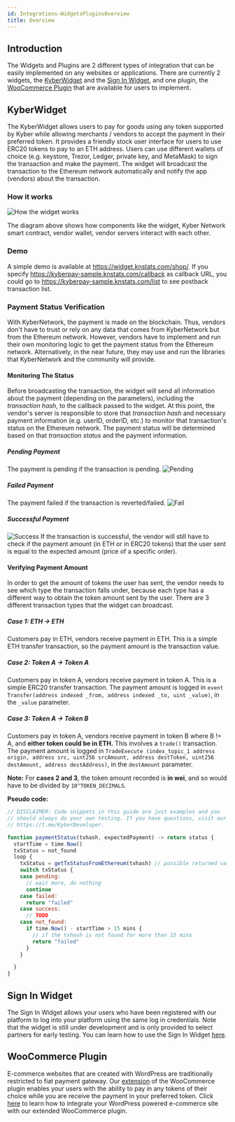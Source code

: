 ```yaml
---
id: Integrations-WidgetsPluginsOverview
title: Overview
---
```

## Introduction
The Widgets and Plugins are 2 different types of integration that can be easily implemented on any websites or applications. There are currently 2 widgets, the [KyberWidget](integrations-kyberwidgetguide.md) and the [Sign In Widget](integrations-signinwidgetguide.md), and one plugin, the [WooCommerce Plugin](integrations-woocommercepluginguide.md) that are available for users to implement.

## KyberWidget
The KyberWidget allows users to pay for goods using any token supported by Kyber while allowing merchants / vendors to accept the payment in their preferred token. It provides a friendly stock user interface for users to use ERC20 tokens to pay to an ETH address. Users can use different wallets of choice (e.g. keystore, Trezor, Ledger, private key, and MetaMask) to sign the transaction and make the payment. The widget will broadcast the transaction to the Ethereum network automatically and notify the app (vendors) about the transaction.

### How it works
![How the widget works](/uploads/widgetflow.png "Widgetflow")

The diagram above shows how components like the widget, Kyber Network smart contract, vendor wallet, vendor servers interact with each other.

### Demo
A simple demo is available at https://widget.knstats.com/shop/. If you specify https://kyberpay-sample.knstats.com/callback as callback URL, you could go to https://kyberpay-sample.knstats.com/list to see postback transaction list.

### Payment Status Verification
With KyberNetwork, the payment is made on the blockchain. Thus, vendors don't have to trust or rely on any data that comes from KyberNetwork but from the Ethereum network. However, vendors have to implement and run their own monitoring logic to get the payment status from the Ethereum network. Alternatively, in the near future, they may use and run the libraries that KyberNetwork and the community will provide.

#### Monitoring The Status
Before broadcasting the transaction, the widget will send all information about the payment (depending on the parameters), including the *transaction hash*, to the callback passed to the widget. At this point, the vendor's server is responsible to store that *transaction hash* and necessary payment information (e.g. userID, orderID, etc.) to monitor that transaction's status on the Ethereum network. The payment status will be determined based on that *transaction status* and the payment information.

##### Pending Payment
The payment is pending if the transaction is pending.
![Pending](/uploads/widget-guide-payment-status/pending.jpg "Pending")

##### Failed Payment
The payment failed if the transaction is reverted/failed.
![Fail](/uploads/widget-guide-payment-status/fail.jpg "Fail")

##### Successful Payment
![Success](/uploads/widget-guide-payment-status/success.jpg "Success")
If the transaction is successful, the vendor will still have to check if the payment amount (in ETH or in ERC20 tokens) that the user sent is equal to the expected amount (price of a specific order).

#### Verifying Payment Amount
In order to get the amount of tokens the user has sent, the vendor needs to see which type the transaction falls under, because each type has a different way to obtain the token amount sent by the user.
There are 3 different transaction types that the widget can broadcast.

##### Case 1: ETH -> ETH
Customers pay in ETH, vendors receive payment in ETH. This is a simple ETH transfer transaction, so the payment amount is the transaction value.

##### Case 2: Token A -> Token A
Customers pay in token A, vendors receive payment in token A. This is a simple ERC20 transfer transaction. The payment amount is logged in `event Transfer(address indexed _from, address indexed _to, uint _value)`, in the `_value` parameter.

##### Case 3: Token A -> Token B
Customers pay in token A, vendors receive payment in token B where B != A, and **either token could be in ETH.** This involves a `trade()` transaction. The payment amount is logged in `TradeExecute (index_topic_1 address origin, address src, uint256 srcAmount, address destToken, uint256 destAmount, address destAddress)`, in the `destAmount` parameter.<br>

**Note:** For **cases 2 and 3**, the token amount recorded is **in wei**, and so would have to be divided by `10^TOKEN_DECIMALS`.

**Pseudo code:**
```js
// DISCLAIMER: Code snippets in this guide are just examples and you
// should always do your own testing. If you have questions, visit our
// https://t.me/KyberDeveloper.

function paymentStatus(txhash, expectedPayment) -> return status {
  startTime = time.Now()
  txStatus = not_found
  loop {
    txStatus = getTxStatusFromEthereum(txhash) // possible returned value: not_found, pending, failed, success
    switch txStatus {
    case pending:
      // wait more, do nothing
      continue
    case failed:
      return "failed"
    case success:
      // TODO
    case not_found:
      if time.Now() - startTime > 15 mins {
        // if the txhash is not found for more than 15 mins
        return "failed"
      }
    }

  }
}
```

## Sign In Widget
The Sign In Widget allows your users who have been registered with our platform to log into your platform using the same log in credentials. Note that the widget is still under development and is only provided to select partners for early testing. You can learn how to use the Sign In Widget [here](integrations-signinwidgetguide.md).

## WooCommerce Plugin
E-commerce websites that are created with WordPress are traditionally restricted to fiat payment gateway. Our [extension](https://woocommerce.com/product-category/woocommerce-extensions/) of the WooCommerce plugin enables your users with the ability to pay in any tokens of their choice while you are receive the payment in your preferred token. Click [here](integrations-woocommercepluginguide.md) to learn how to integrate your WordPress powered e-commerce site with our extended WooCommerce plugin.
